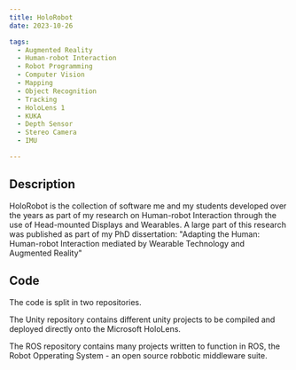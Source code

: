 ```yaml
---
title: HoloRobot
date: 2023-10-26

tags:
  - Augmented Reality
  - Human-robot Interaction
  - Robot Programming
  - Computer Vision
  - Mapping
  - Object Recognition 
  - Tracking
  - HoloLens 1
  - KUKA
  - Depth Sensor
  - Stereo Camera
  - IMU

---
```

## Description

HoloRobot is the collection of software me and my students developed over the years as part of my research on Human-robot Interaction through the use of Head-mounted Displays and Wearables. A large part of this research was published as part of my PhD dissertation: "Adapting the Human: Human-robot Interaction mediated by Wearable Technology and Augmented Reality"

## Code

The code is split in two repositories.

The Unity repository contains different unity projects to be compiled and deployed directly onto the Microsoft HoloLens.

The ROS repository contains many projects written to function in ROS, the Robot Opperating System - an open source robbotic middleware suite. 

<!--more-->
